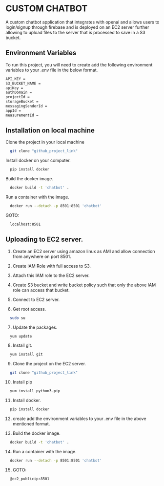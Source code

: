 
# CUSTOM CHATBOT

A custom chatbot application that integrates with openai and allows users to login/signup through firebase and is deployed on an EC2 server further allowing to upload files to the server that is processed to save in a S3 bucket.

## Environment Variables

To run this project, you will need to create add the following environment variables to your .env file in the below format.

```bash
API_KEY = 
S3_BUCKET_NAME = 
apiKey = 
authDomain = 
projectId = 
storageBucket = 
messagingSenderId = 
appId = 
measurementId = 

```


## Installation on local machine

Clone the project in your local machine

```bash
  git clone "github_project_link"
```
Install docker on your computer.
```bash
  pip install docker
```
Build the docker image.
```bash
  docker build -t 'chatbot' .
```
Run a container with the image.
```bash
  docker run --detach -p 8501:8501 'chatbot'
```
GOTO:
```bash
  localhost:8501
```


## Uploading to EC2 server.

1. Create an EC2 server using amazon linux as AMI and allow connection from anywhere on port 8501.

2. Create IAM Role with full access to S3.

3. Attach this IAM role to the EC2 server.

4. Create S3 bucket and write bucket policy such that only the above IAM role can access that bucket.

5. Connect to EC2 server.

6. Get root access.

```bash
  sudo su
```

7. Update the packages.

```bash
  yum update
```

8. Install git.

```bash
  yum install git
```

9. Clone the project on the EC2 server.

```bash
  git clone "github_project_link"
```

10. Install pip

```bash
  yum install python3-pip
```

11. Install docker.

```bash
  pip install docker
```
12. create add the environment variables to your .env file in the above mentioned format.

13. Build the docker image.
```bash
  docker build -t 'chatbot' .
```
14. Run a container with the image.
```bash
  docker run --detach -p 8501:8501 'chatbot'
```
15. GOTO:
```bash
  @ec2_publicip:8501
```